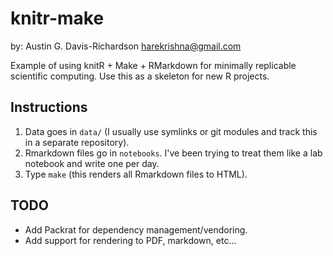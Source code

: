 # knitr-make

by: Austin G. Davis-Richardson <harekrishna@gmail.com>

Example of using knitR + Make + RMarkdown for minimally replicable scientific
computing. Use this as a skeleton for new R projects.

## Instructions

1. Data goes in `data/` (I usually use symlinks or git modules and track this in
   a separate repository).
2. Rmarkdown files go in `notebooks`. I've been trying to treat them like a lab
   notebook and write one per day.
3. Type `make` (this renders all Rmarkdown files to HTML).

## TODO

- Add Packrat for dependency management/vendoring.
- Add support for rendering to PDF, markdown, etc...
